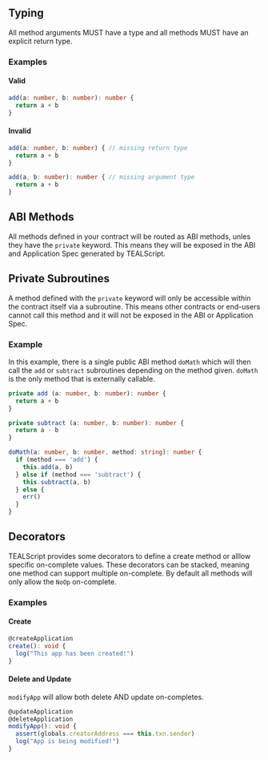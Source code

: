 ## Typing
All method arguments MUST have a type and all methods MUST have an explicit return type. 

### Examples

#### Valid
```ts
add(a: number, b: number): number {
  return a + b
}
```

#### Invalid

```ts
add(a: number, b: number) { // missing return type
  return a + b
}
```

```ts
add(a, b: number): number { // missing argument type
  return a + b
}
```

## ABI Methods
All methods defined in your contract will be routed as ABI methods, unles they have the `private` keyword. This means they will be exposed in the ABI and Application Spec generated by TEALScript.

## Private Subroutines
A method defined with the `private` keyword will only be accessible within the contract itself via a subroutine. This means other contracts or end-users cannot call this method and it will not be exposed in the ABI or Application Spec.

### Example
In this example, there is a single public ABI method `doMath` which will then call the `add` or `subtract` subroutines depending on the method given. `doMath` is the only method that is externally callable.

```ts
private add (a: number, b: number): number {
  return a + b
}

private subtract (a: number, b: number): number {
  return a - b
}

doMath(a: number, b: number, method: string): number {
  if (method === 'add') {
    this.add(a, b)
  } else if (method === 'subtract') {
    this.subtract(a, b) 
  } else {
    err()
  }
}
```

## Decorators
TEALScript provides some decorators to define a create method or alllow specific on-complete values. These decorators can be stacked, meaning one method can support multiple on-complete. By default all methods will only allow the `NoOp` on-complete.

### Examples
#### Create
```ts
@createApplication
create(): void {
  log("This app has been created!")
}
```

#### Delete and Update
`modifyApp` will allow both delete AND update on-completes.

```ts
@updateApplication
@deleteApplication
modifyApp(): void {
  assert(globals.creatorAddress === this.txn.sender)
  log("App is being modified!")
}
```